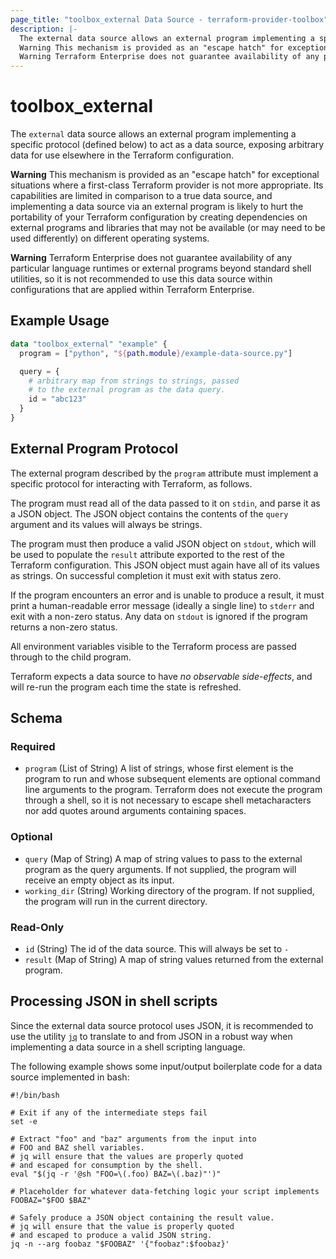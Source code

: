 ```yaml
---
page_title: "toolbox_external Data Source - terraform-provider-toolbox"
description: |-
  The external data source allows an external program implementing a specific protocol (defined below) to act as a data source, exposing arbitrary data for use elsewhere in the Terraform configuration.
  Warning This mechanism is provided as an "escape hatch" for exceptional situations where a first-class Terraform provider is not more appropriate. Its capabilities are limited in comparison to a true data source, and implementing a data source via an external program is likely to hurt the portability of your Terraform configuration by creating dependencies on external programs and libraries that may not be available (or may need to be used differently) on different operating systems.
  Warning Terraform Enterprise does not guarantee availability of any particular language runtimes or external programs beyond standard shell utilities, so it is not recommended to use this data source within configurations that are applied within Terraform Enterprise.
---
```


# toolbox_external

The `external` data source allows an external program implementing a specific protocol (defined below) to act as a data source, exposing arbitrary data for use elsewhere in the Terraform configuration.

**Warning** This mechanism is provided as an "escape hatch" for exceptional situations where a first-class Terraform provider is not more appropriate. Its capabilities are limited in comparison to a true data source, and implementing a data source via an external program is likely to hurt the portability of your Terraform configuration by creating dependencies on external programs and libraries that may not be available (or may need to be used differently) on different operating systems.

**Warning** Terraform Enterprise does not guarantee availability of any particular language runtimes or external programs beyond standard shell utilities, so it is not recommended to use this data source within configurations that are applied within Terraform Enterprise.

## Example Usage

```terraform
data "toolbox_external" "example" {
  program = ["python", "${path.module}/example-data-source.py"]

  query = {
    # arbitrary map from strings to strings, passed
    # to the external program as the data query.
    id = "abc123"
  }
}
```

## External Program Protocol

The external program described by the `program` attribute must implement a
specific protocol for interacting with Terraform, as follows.

The program must read all of the data passed to it on `stdin`, and parse
it as a JSON object. The JSON object contains the contents of the `query`
argument and its values will always be strings.

The program must then produce a valid JSON object on `stdout`, which will
be used to populate the `result` attribute exported to the rest of the
Terraform configuration. This JSON object must again have all of its
values as strings. On successful completion it must exit with status zero.

If the program encounters an error and is unable to produce a result, it
must print a human-readable error message (ideally a single line) to `stderr`
and exit with a non-zero status. Any data on `stdout` is ignored if the
program returns a non-zero status.

All environment variables visible to the Terraform process are passed through
to the child program.

Terraform expects a data source to have *no observable side-effects*, and will
re-run the program each time the state is refreshed.

<!-- schema generated by tfplugindocs -->
## Schema

### Required

- `program` (List of String) A list of strings, whose first element is the program to run and whose subsequent elements are optional command line arguments to the program. Terraform does not execute the program through a shell, so it is not necessary to escape shell metacharacters nor add quotes around arguments containing spaces.

### Optional

- `query` (Map of String) A map of string values to pass to the external program as the query arguments. If not supplied, the program will receive an empty object as its input.
- `working_dir` (String) Working directory of the program. If not supplied, the program will run in the current directory.

### Read-Only

- `id` (String) The id of the data source. This will always be set to `-`
- `result` (Map of String) A map of string values returned from the external program.

## Processing JSON in shell scripts

Since the external data source protocol uses JSON, it is recommended to use
the utility [`jq`](https://stedolan.github.io/jq/) to translate to and from
JSON in a robust way when implementing a data source in a shell scripting
language.

The following example shows some input/output boilerplate code for a
data source implemented in bash:

```shell
#!/bin/bash

# Exit if any of the intermediate steps fail
set -e

# Extract "foo" and "baz" arguments from the input into
# FOO and BAZ shell variables.
# jq will ensure that the values are properly quoted
# and escaped for consumption by the shell.
eval "$(jq -r '@sh "FOO=\(.foo) BAZ=\(.baz)"')"

# Placeholder for whatever data-fetching logic your script implements
FOOBAZ="$FOO $BAZ"

# Safely produce a JSON object containing the result value.
# jq will ensure that the value is properly quoted
# and escaped to produce a valid JSON string.
jq -n --arg foobaz "$FOOBAZ" '{"foobaz":$foobaz}'
```